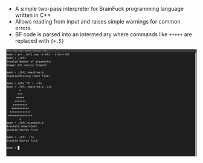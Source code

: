 + A simple two-pass interpreter for BrainFuck programming language written in C++
+ Allows reading from input and raises simple warnings for common errors.
+ BF code is parsed into an intermediary where commands like `+++++` are replaced with `{+,5}`

![demo](demo.png)
